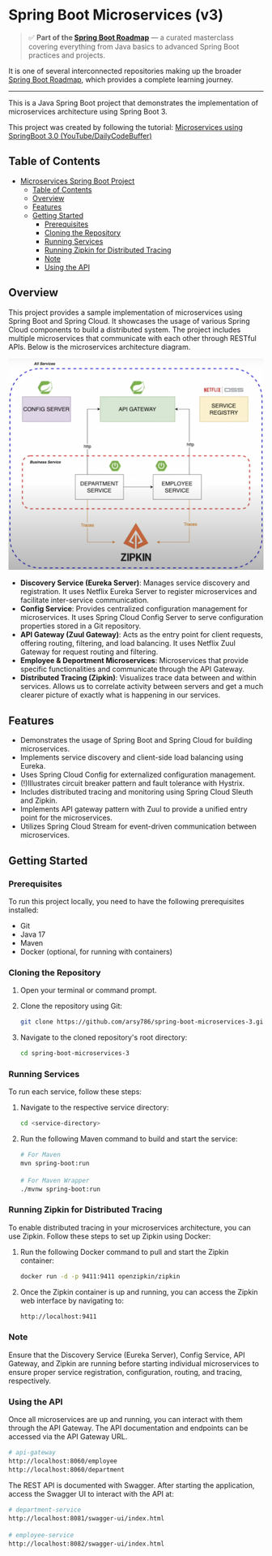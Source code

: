 # Spring Boot Microservices (v3)

> ✅ **Part of the [Spring Boot Roadmap](https://github.com/arsy786/spring-boot-roadmap)** — a curated masterclass covering everything from Java basics to advanced Spring Boot practices and projects.

It is one of several interconnected repositories making up the broader [Spring Boot Roadmap](https://github.com/arsy786/spring-boot-roadmap), which provides a complete learning journey.

---

This is a Java Spring Boot project that demonstrates the implementation of microservices architecture using Spring Boot 3.

This project was created by following the tutorial: [Microservices using SpringBoot 3.0 (YouTube/DailyCodeBuffer)](https://www.youtube.com/watch?v=HFl2dzhVuUo&ab_channel=DailyCodeBuffer)

## Table of Contents

- [Microservices Spring Boot Project](#microservices-spring-boot-project)
  - [Table of Contents](#table-of-contents)
  - [Overview](#overview)
  - [Features](#features)
  - [Getting Started](#getting-started)
    - [Prerequisites](#prerequisites)
    - [Cloning the Repository](#cloning-the-repository)
    - [Running Services](#running-services)
    - [Running Zipkin for Distributed Tracing](#running-zipkin-for-distributed-tracing)
    - [Note](#note)
    - [Using the API](#using-the-api)

## Overview

This project provides a sample implementation of microservices using Spring Boot and Spring Cloud. It showcases the usage of various Spring Cloud components to build a distributed system. The project includes multiple microservices that communicate with each other through RESTful APIs. Below is the microservices architecture diagram.

![microservices architecture diagram](microservices-architechture.png)

- **Discovery Service (Eureka Server)**: Manages service discovery and registration. It uses Netflix Eureka Server to register microservices and facilitate inter-service communication.
- **Config Service**: Provides centralized configuration management for microservices. It uses Spring Cloud Config Server to serve configuration properties stored in a Git repository.
- **API Gateway (Zuul Gateway)**: Acts as the entry point for client requests, offering routing, filtering, and load balancing. It uses Netflix Zuul Gateway for request routing and filtering.
- **Employee & Deportment Microservices**: Microservices that provide specific functionalities and communicate through the API Gateway.
- **Distributed Tracing (Zipkin)**: Visualizes trace data between and within services. Allows us to correlate activity between servers and get a much clearer picture of exactly what is happening in our services.

## Features

- Demonstrates the usage of Spring Boot and Spring Cloud for building microservices.
- Implements service discovery and client-side load balancing using Eureka.
- Uses Spring Cloud Config for externalized configuration management.
- (!)Illustrates circuit breaker pattern and fault tolerance with Hystrix.
- Includes distributed tracing and monitoring using Spring Cloud Sleuth and Zipkin.
- Implements API gateway pattern with Zuul to provide a unified entry point for the microservices.
- Utilizes Spring Cloud Stream for event-driven communication between microservices.

## Getting Started

### Prerequisites

To run this project locally, you need to have the following prerequisites installed:

- Git
- Java 17
- Maven
- Docker (optional, for running with containers)

### Cloning the Repository

1. Open your terminal or command prompt.

2. Clone the repository using Git:

   ```bash
   git clone https://github.com/arsy786/spring-boot-microservices-3.git
   ```

3. Navigate to the cloned repository's root directory:

   ```bash
   cd spring-boot-microservices-3
   ```

### Running Services

To run each service, follow these steps:

1. Navigate to the respective service directory:

   ```bash
   cd <service-directory>
   ```

2. Run the following Maven command to build and start the service:

   ```bash
   # For Maven
   mvn spring-boot:run

   # For Maven Wrapper
   ./mvnw spring-boot:run
   ```

### Running Zipkin for Distributed Tracing

To enable distributed tracing in your microservices architecture, you can use Zipkin. Follow these steps to set up Zipkin using Docker:

1. Run the following Docker command to pull and start the Zipkin container:

   ```bash
   docker run -d -p 9411:9411 openzipkin/zipkin
   ```

2. Once the Zipkin container is up and running, you can access the Zipkin web interface by navigating to:

   ```bash
   http://localhost:9411
   ```

### Note

Ensure that the Discovery Service (Eureka Server), Config Service, API Gateway, and Zipkin are running before starting individual microservices to ensure proper service registration, configuration, routing, and tracing, respectively.

### Using the API

Once all microservices are up and running, you can interact with them through the API Gateway. The API documentation and endpoints can be accessed via the API Gateway URL.

```bash
# api-gateway
http://localhost:8060/employee
http://localhost:8060/department
```

The REST API is documented with Swagger. After starting the application, access the Swagger UI to interact with the API at:

```bash
# department-service
http://localhost:8081/swagger-ui/index.html

# employee-service
http://localhost:8082/swagger-ui/index.html
```
